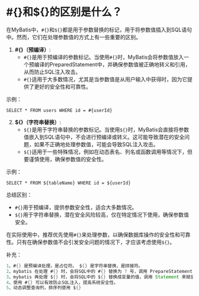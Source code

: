 # #{}和${}的区别是什么？

在MyBatis中，`#{}`和`${}`都是用于参数替换的标记，用于将参数值插入到SQL语句中。然而，它们在处理参数值的方式上有一些重要的区别。

1.  **#{}（预编译）**: 
    - `#{}`是用于预编译的参数标记。当使用`#{}`时，MyBatis会将参数值放入一个预编译的PreparedStatement中，并确保参数值被正确地转义和引用，从而防止SQL注入攻击。
    - `#{}`适用于大多数情况，尤其是当参数值是从用户输入中获得时，因为它提供了更好的安全性和可靠性。

示例： 

```plsql
SELECT * FROM users WHERE id = #{userId}
```

2.  **${}（字符串替换）**: 
    - `${}`是用于字符串替换的参数标记。当使用`${}`时，MyBatis会直接将参数值嵌入到SQL语句中，不会进行预编译或转义。这可能导致潜在的安全问题，如果不正确地处理参数值，可能会导致SQL注入攻击。
    - `${}`适用于一些特殊情况，例如在动态表名、列名或函数调用等情况下，但要谨慎使用，确保参数值的安全性。

示例： 

```plsql
SELECT * FROM ${tableName} WHERE id = ${userId}
```

总结区别：

+ `#{}`用于预编译，提供参数安全性，适合大多数情况。
+ `${}`用于字符串替换，潜在安全风险较高，仅在特定情况下使用，确保参数值安全。

在实际使用中，推荐优先使用`#{}`来处理参数，以确保数据库操作的安全性和可靠性。只有在确保参数值不会引发安全问题的情况下，才应该考虑使用`${}`。

补充：

```java
1、#{} 是预编译处理，是占位符。 ${} 是字符串替换，是拼接符。
2、mybatis 在处理 #{} 时，会将SQL中的 #{} 替换为 ? 号，调用 PrepareStatement 来赋值。
3、mybatis 再处理 ${} 时，会将SQL中的 ${} 替换成变量的值，调用 Statement 来赋值。
4、使用 #{} 可以有效防止SQL注入，提高系统安全性。
5、动态调整查询列，排序列使用 ${} 
```

